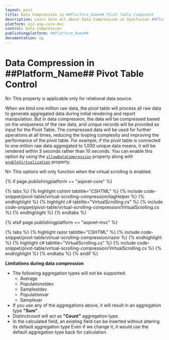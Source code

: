 ```yaml
---
layout: post
title: Data Compression in ##Platform_Name## Pivot Table Component
description: Learn here all about Data Compression in Syncfusion ##Platform_Name## Pivot Table component of Syncfusion Essential JS 2 and more.
platform: ej2-asp-core-mvc
control: Data Compression
publishingplatform: ##Platform_Name##
documentation: ug
---
```


<!-- markdownlint-disable MD036 -->

# Data Compression in ##Platform_Name## Pivot Table Control

N> This property is applicable only for relational data source.

When we bind one million raw data, the pivot table will process all raw data to generate aggregated data during initial rendering and report manipulation. But in data compression, the data will be compressed based on the uniqueness of the raw data, and unique records will be provided as input for the Pivot Table. The compressed data will be used for further operations at all times, reducing the looping complexity and improving the performance of the pivot table. For example, if the pivot table  is connected to one million raw data aggregated to 1,000 unique data means, it will be rendered within 3 seconds rather than 10 seconds. You can enable this option by using the [`allowDataCompression`](https://help.syncfusion.com/cr/aspnetcore-js2/Syncfusion.EJ2.PivotView.PivotView.html#Syncfusion_EJ2_PivotView_PivotView_AllowDataCompression) property along with [`enableVirtualization`](https://help.syncfusion.com/cr/aspnetcore-js2/Syncfusion.EJ2.PivotView.PivotView.html#Syncfusion_EJ2_PivotView_PivotView_EnableVirtualization) property.

N> This options will only function when the virtual scrolling is enabled.

{% if page.publishingplatform == "aspnet-core" %}

{% tabs %}
{% highlight cshtml tabtitle="CSHTML" %}
{% include code-snippet/pivot-table/virtual-scrolling-compression/tagHelper %}
{% endhighlight %}
{% highlight c# tabtitle="VirtualScrolling.cs" %}
{% include code-snippet/pivot-table/virtual-scrolling-compression/VirtualScrolling.cs %}
{% endhighlight %}
{% endtabs %}

{% elsif page.publishingplatform == "aspnet-mvc" %}

{% tabs %}
{% highlight razor tabtitle="CSHTML" %}
{% include code-snippet/pivot-table/virtual-scrolling-compression/razor %}
{% endhighlight %}
{% highlight c# tabtitle="VirtualScrolling.cs" %}
{% include code-snippet/pivot-table/virtual-scrolling-compression/VirtualScrolling.cs %}
{% endhighlight %}
{% endtabs %}
{% endif %}

**Limitations during data compression**

* The following aggregation types will not be supported.
    * Average
    * Populationstdev
    * Samplestdev
    * Populationvar
    * Samplevar
* If you use any of the aggregations above, it will result in an aggregation type **"Sum"**.
* Distinctcount will act as **"Count"** aggregation type.
* In the calculated field, an existing field can be inserted without altering its default aggregation type Even if we change it, it would use the default aggregation type back for calculation.